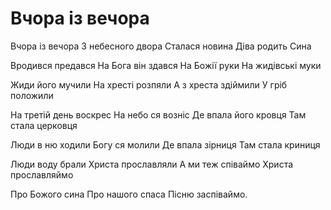 Вчора із вечора
================================================================

Вчора із вечора
3 небесного двора
Сталася новина
Діва родить Сина

Вродився предався
На Бога він здався
На Божії руки
На жидівські муки

Жиди його мучили
На хресті розпяли
А з хреста здіймили
У гріб положили

На третій день воскрес
На небо ся возніс
Де впала його кровця
Там стала церковця

Люди в ню ходили
Богу ся молили
Де впала зірниця
Там стала криниця

Люди воду брали
Христа прославляли
А ми теж співаймо
Христа прославляймо

Про Божого сина
Про нашого спаса
Пісню заспіваймо.
